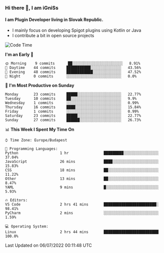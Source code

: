 ### Hi there 👋, I am iGniSs

#### I am Plugin Developer living in Slovak Republic.
- I mainly focus on developing Spigot plugins using Kotlin or Java
- I contribute a bit in open source projects

<!--START_SECTION:waka-->
![Code Time](http://img.shields.io/badge/Code%20Time-795%20hrs%2048%20mins-blue)

**I'm an Early 🐤** 

```text
🌞 Morning    9 commits      ██░░░░░░░░░░░░░░░░░░░░░░░   8.91% 
🌆 Daytime    44 commits     ███████████░░░░░░░░░░░░░░   43.56% 
🌃 Evening    48 commits     ████████████░░░░░░░░░░░░░   47.52% 
🌙 Night      0 commits      ░░░░░░░░░░░░░░░░░░░░░░░░░   0.0%

```
📅 **I'm Most Productive on Sunday** 

```text
Monday       23 commits     █████░░░░░░░░░░░░░░░░░░░░   22.77% 
Tuesday      10 commits     ██░░░░░░░░░░░░░░░░░░░░░░░   9.9% 
Wednesday    1 commits      ░░░░░░░░░░░░░░░░░░░░░░░░░   0.99% 
Thursday     16 commits     ████░░░░░░░░░░░░░░░░░░░░░   15.84% 
Friday       1 commits      ░░░░░░░░░░░░░░░░░░░░░░░░░   0.99% 
Saturday     23 commits     █████░░░░░░░░░░░░░░░░░░░░   22.77% 
Sunday       27 commits     ██████░░░░░░░░░░░░░░░░░░░   26.73%

```


📊 **This Week I Spent My Time On** 

```text
⌚︎ Time Zone: Europe/Budapest

💬 Programming Languages: 
Python                   1 hr                █████████░░░░░░░░░░░░░░░░   37.04% 
JavaScript               26 mins             ████░░░░░░░░░░░░░░░░░░░░░   15.83% 
CSS                      18 mins             ██░░░░░░░░░░░░░░░░░░░░░░░   11.22% 
Other                    13 mins             ██░░░░░░░░░░░░░░░░░░░░░░░   8.47% 
YAML                     9 mins              █░░░░░░░░░░░░░░░░░░░░░░░░   5.93%

🔥 Editors: 
VS Code                  2 hrs 41 mins       ████████████████████████░   98.41% 
PyCharm                  2 mins              ░░░░░░░░░░░░░░░░░░░░░░░░░   1.59%

💻 Operating System: 
Linux                    2 hrs 44 mins       █████████████████████████   100.0%

```


 Last Updated on 06/07/2022 00:11:48 UTC
<!--END_SECTION:waka-->
